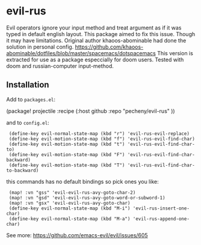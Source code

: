 # evil-rus

 Evil operators ignore your input method and treat argument as if it was typed in default english layout.
 This package aimed to fix this issue. Though it may have limitations.
 Original author khaoos-abominable had done the solution in personal config.
 https://github.com/khaoos-abominable/dotfiles/blob/master/spacemacs/dotspacemacs
 This version is extracted for use as a package especcially for doom users. Tested with doom and russian-computer input-method.

## Installation

 Add to `packages.el`:

 (package! projectile
   :recipe (:host github :repo "pecheny/evil-rus" ))

 and to `config.el`:
```emacs-lisp
 (define-key evil-normal-state-map (kbd "r") 'evil-rus-evil-replace)
 (define-key evil-motion-state-map (kbd "f") 'evil-rus-evil-find-char)
 (define-key evil-motion-state-map (kbd "t") 'evil-rus-evil-find-char-to)
 (define-key evil-motion-state-map (kbd "F") 'evil-rus-evil-find-char-backward)
 (define-key evil-motion-state-map (kbd "T") 'evil-rus-evil-find-char-to-backward)
```
 this commands has no default bindings so pick ones you like:
```emacs-lisp
 (map! :vn "gss" 'evil-evil-rus-avy-goto-char-2)
 (map! :vn "gsd" 'evil-evil-rus-avy-goto-word-or-subword-1)
 (map! :vn "gsx" 'evil-evil-rus-avy-goto-char)
 (define-key evil-normal-state-map (kbd "M-i") 'evil-rus-insert-one-char)
 (define-key evil-normal-state-map (kbd "M-a") 'evil-rus-append-one-char)
```
 See more: https://github.com/emacs-evil/evil/issues/605
